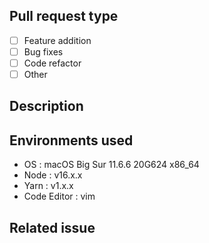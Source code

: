 ## Pull request type

-   [ ] Feature addition
-   [ ] Bug fixes
-   [ ] Code refactor
-   [ ] Other

## Description

<!-- Description about your pull request. -->

## Environments used

-   OS : macOS Big Sur 11.6.6 20G624 x86_64
-   Node : v16.x.x
-   Yarn : v1.x.x
-   Code Editor : vim

## Related issue

<!-- Please tag related issue here. Leave this blank if there's no related issue. -->

